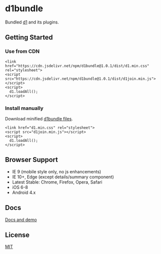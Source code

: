 # d1bundle

Bundled [d1](https://github.com/vvvkor/d1) and its plugins.

## Getting Started

### Use from CDN

```
<link href="https://cdn.jsdelivr.net/npm/d1bundle@1.0.1/dist/d1.min.css" rel="stylesheet">
<script src="https://cdn.jsdelivr.net/npm/d1bundle@1.0.1/dist/d1join.min.js"></script>
<script>
  d1.loadAll();
</script>
```

### Install manually

Download minified [d1bundle files](https://github.com/vvvkor/d1bundle/tree/master/dist).

```
<link href="d1.min.css" rel="stylesheet">
<script src="d1join.min.js"></script>
<script>
  d1.loadAll();
</script>
```

## Browser Support

* IE 9 (mobile style only, no js enhancements)
* IE 10+, Edge (except details/summary component)
* Latest Stable: Chrome, Firefox, Opera, Safari
* iOS 6-8
* Android 4.x

## Docs

[Docs and demo](https://vvvkor.github.io/d1/)

## License

[MIT](./LICENSE)
